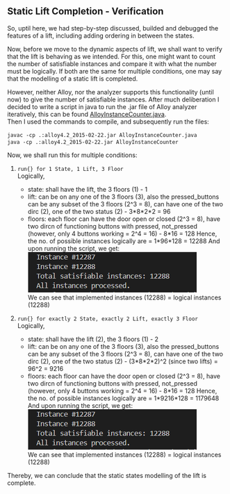 ## Static Lift Completion - Verification

So, uptil here, we had step-by-step discussed, builded and debugged the features of a lift, including adding ordering in between the states.

Now, before we move to the dynamic aspects of lift, we shall want to verify that the lift is behaving as we intended. For this, one might want to count the number of
satisfiable instances and compare it with what the number must be logically. If both are the same for multiple conditions, one may say that the modelling of a static 
lift is completed.

However, neither Alloy, nor the analyzer supports this functionality (until now) to give the number of satisfiable instances. After much deliberation I decided to write a script in java to run the .jar file of Alloy analyzer iteratively, this can be found [AlloyInstanceCounter.java](./AlloyInstanceCounter.java).
<br> Then I used the commands to compile, and subsequently run the files:
```
javac -cp .:alloy4.2_2015-02-22.jar AlloyInstanceCounter.java
java -cp .:alloy4.2_2015-02-22.jar AlloyInstanceCounter
```

Now, we shall run this for multiple conditions:

1. `run{} for 1 State, 1 Lift, 3 Floor` <br>
   Logically,
   - state: shall have the lift, the 3 floors (1) - 1
   - lift: can be on any one of the 3 floors (3), also the pressed_buttons can be any subset of the 3 floors (2^3 = 8), can have one of the two dirc (2), one of the two status (2) - 3\*8\*2\*2 = 96
   - floors: each floor can have the door open or closed (2^3 = 8), have two dircn of functioning buttons with pressed, not_pressed (however, only 4 buttons working = 2^4 = 16) - 8\*16 = 128
   Hence, the no. of possible instances logically are = 1\*96\*128 = 12288
   And upon running the script, we get:<br>
   ![1lift](3floor.png)<br>
   We can see that implemented instances (12288) = logical instances (12288)
     
2. `run{} for exactly 2 State, exactly 2 Lift, exactly 3 Floor` <br>
   Logically,
   - state: shall have the lift (2), the 3 floors (1) - 2
   - lift: can be on any one of the 3 floors (3), also the pressed_buttons can be any subset of the 3 floors (2^3 = 8), can have one of the two dirc (2), one of the two status (2) - (3\*8\*2\*2)^2 (since two lifts) = 96^2 = 9216
   - floors: each floor can have the door open or closed (2^3 = 8), have two dircn of functioning buttons with pressed, not_pressed (however, only 4 buttons working = 2^4 = 16) - 8\*16 = 128
   Hence, the no. of possible instances logically are = 1\*9216\*128 = 1179648
   And upon running the script, we get:<br>
   ![2lift](3floor.png)<br>
   We can see that implemented instances (12288) = logical instances (12288)

Thereby, we can conclude that the static states modelling of the lift is complete.
 
